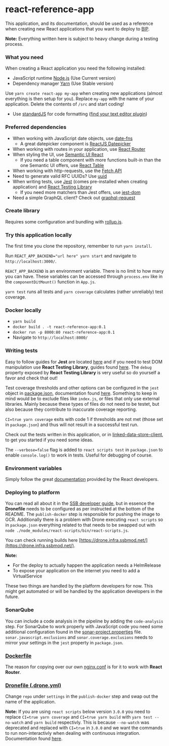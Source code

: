 # react-reference-app
This application, and its documentation, should be used as a reference when creating new React applications that you want to 
deploy to [BIP](https://github.com/statisticsnorway/platform).

**Note:** Everything written here is subject to heavy change during a testing process.

### What you need
When creating a React application you need the following installed: 
* JavaScript runtime [Node.js](https://nodejs.org/en/) (Use Current version)
* Dependency manager [Yarn](https://yarnpkg.com/en/) (Use Stable version)

Use `yarn create react-app my-app` when creating new applications (almost everything is then setup for you).
Replace `my-app` with the name of your application. Delete the contents of `/src` and start coding!

* Use [standardJS](https://standardjs.com/) for code formatting ([find your text editor plugin](https://standardjs.com/#are-there-text-editor-plugins))

### Preferred dependencies
* When working with JavaScript date objects, use [date-fns](https://date-fns.org/)
  * A great datepicker component is [ReactJS Datepicker](https://reactdatepicker.com/)
* When working with routes in your application, use [React Router](https://reacttraining.com/react-router/web/guides/quick-start)
* When styling the UI, use [Semantic UI React](https://react.semantic-ui.com/)
  * If you need a table component with more functions built-in than the one Semantic UI offers, use [React Table](https://github.com/tannerlinsley/react-table)
* When working with http-requests, use the [Fetch API](https://developer.mozilla.org/en-US/docs/Web/API/Fetch_API)
* Need to generate valid RFC UUIDs? Use [uuid](https://github.com/kelektiv/node-uuid)
* When writing tests, use [Jest](https://jestjs.io/en/) (comes pre-installed when creating application) and [React Testing Library](https://testing-library.com/react)
  * If you need more matchers than Jest offers, use [jest-dom](https://github.com/gnapse/jest-dom)
* Need a simple GraphQL client? Check out [graphql-request](https://github.com/prisma/graphql-request)

### Create library
Requires some configuration and bundling with [rollup.js](https://rollupjs.org/guide/en).

### Try this application locally
The first time you clone the repository, remember to run `yarn install`.

Run `REACT_APP_BACKEND="url here" yarn start` and navigate to `http://localhost:3000/`.

`REACT_APP_BACKEND` is an environment variable. There is no limit to how many you can have. These variables can be 
accessed through `process.env` like in the `componentDitMount()` function in `App.js`.

`yarn test` runs all tests and `yarn coverage` calculates (rather unreliably) test coverage.

### Docker locally
* `yarn build`
* `docker build . -t react-reference-app:0.1`
* `docker run -p 8000:80 react-reference-app:0.1`
* Navigate to `http://localhost:8000/`

### Writing tests
Easy to follow guides for **Jest** are located [here](https://jestjs.io/docs/en/tutorial-react) and if you need to test
DOM manipulation use **React Testing Library**, guides found [here](https://testing-library.com/docs/react-testing-library/intro). 
The `debug` property exposed by **React Testing Library** is very useful so do yourself a favor and check that out!

Test coverage thresholds and other options can be configured in the `jest` object in [package.json](https://github.com/statisticsnorway/fe-react-reference-app/blob/master/package.json),
documentation found [here](https://jestjs.io/docs/en/configuration). Something to keep in mind would be to exclude files like 
`index.js`, or files that only use external libraries. Mainly because these types of files do not need to be testet, but also
because they contribute to inaccurate coverage reporting.

`CI=true yarn coverage` exits with code 1 if thresholds are not met (those set in `package.json`) and thus
will not result in a successful test run.

Check out the tests written in this application, or in [linked-data-store-client](https://github.com/statisticsnorway/linked-data-store-client/tree/develop/src/__tests__), 
to get you started if you need some ideas.

The `--verbose=false` flag is added to `react scripts test` in `package.json` to enable `console.log()` to work in tests.
Useful for debugging of course.

### Environment variables
Simply follow the great [documentation](https://facebook.github.io/create-react-app/docs/adding-custom-environment-variables#adding-development-environment-variables-in-env) provided by the React developers.

### Deploying to platform
You can read all about it in the [SSB developer guide](https://github.com/statisticsnorway/ssb-developer-guide/blob/master/docs/drone_doc.md),
but in essence the **Dronefile** needs to be configured as per instructed at the bottom of the README. The `publish-docker` step is responsible
for pushing the image to GCR. Additionally there is a problem with Drone executing `react scripts` so in `package.json` everything
related to that needs to be swapped out with `node ./node_modules/react-scripts/bin/react-scripts.js`.

You can check running builds here [https://drone.infra.ssbmod.net/](https://drone.infra.ssbmod.net/).

**Note:**
* For the deploy to actually happen the application needs a HelmRelease
* To expose your application on the internet you need to add a VirtualService

These two things are handled by the platform developers for now. This might get automated or will be handled by the application
developers in the future.

### SonarQube
You can include a code analysis in the pipeline by adding the `code-analysis` step. For SonarQube to work properly with JavaScript
code you need some additional configuration found in the [sonar-project.properties](https://github.com/statisticsnorway/fe-react-reference-app/blob/master/sonar-project.properties) 
file. `sonar.javascript.exclusions` and `sonar.coverage.exclusions` needs to mirror your settings in the `jest` property in
`package.json`.

### [Dockerfile](https://github.com/statisticsnorway/fe-react-reference-app/blob/master/Dockerfile)

The reason for copying over our own [nginx.conf](https://github.com/statisticsnorway/fe-react-reference-app/blob/master/nginx.conf) 
is for it to work with **React Router**.

### [Dronefile (.drone.yml)](https://github.com/statisticsnorway/fe-react-reference-app/blob/master/.drone.yml) 

Change `repo` under `settings` in the `publish-docker` step and swap out the name of the application.

**Note:**
If you are using `react scripts` below version `3.0.0` you need to replace `CI=true yarn coverage` and `CI=true yarn build` 
with `yarn test --no-watch` and `yarn build` respectivly. This is because `--no-watch` was deprecated and 
replaced with `CI=true` in `3.0.0` and we want the commands to run non-interactivly when dealing with continuous integration. 
Documentation found [here](https://facebook.github.io/create-react-app/docs/running-tests#continuous-integration).
